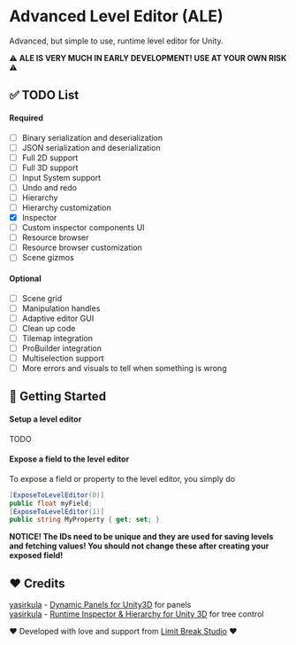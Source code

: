 # Advanced Level Editor (ALE)
Advanced, but simple to use, runtime level editor for Unity.

⚠ **ALE IS VERY MUCH IN EARLY DEVELOPMENT! USE AT YOUR OWN RISK** ⚠

## ✅ TODO List
#### Required
- [ ] Binary serialization and deserialization
- [ ] JSON serialization and deserialization
- [ ] Full 2D support
- [ ] Full 3D support
- [ ] Input System support
- [ ] Undo and redo
- [ ] Hierarchy
- [ ] Hierarchy customization
- [x] Inspector
- [ ] Custom inspector components UI
- [ ] Resource browser
- [ ] Resource browser customization
- [ ] Scene gizmos

#### Optional
- [ ] Scene grid
- [ ] Manipulation handles
- [ ] Adaptive editor GUI
- [ ] Clean up code
- [ ] Tilemap integration
- [ ] ProBuilder integration
- [ ] Multiselection support
- [ ] More errors and visuals to tell when something is wrong

## 🔨 Getting Started
#### Setup a level editor
TODO
#### Expose a field to the level editor
To expose a field or property to the level editor, you simply do  
```cs
[ExposeToLevelEditor(0)]
public float myField;
[ExposeToLevelEditor(1)]
public string MyProperty { get; set; }
```
**NOTICE! The IDs need to be unique and they are used for saving levels and fetching values! You should not change these after creating your exposed field!**

## ❤ Credits
[yasirkula](https://github.com/yasirkula) - [Dynamic Panels for Unity3D](https://github.com/yasirkula/UnityDynamicPanels) for panels  
[yasirkula](https://github.com/yasirkula) - [Runtime Inspector & Hierarchy for Unity 3D](https://github.com/yasirkula/UnityRuntimeInspector) for tree control

❤ Developed with love and support from [Limit Break Studio](https://main.limitbreakstudio.com/) ❤
